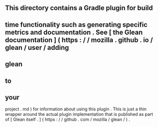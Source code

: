This
directory
contains
a
Gradle
plugin
for
build
-
time
functionality
such
as
generating
specific
metrics
and
documentation
.
See
[
the
Glean
documentation
]
(
https
:
/
/
mozilla
.
github
.
io
/
glean
/
user
/
adding
-
glean
-
to
-
your
-
project
.
md
)
for
information
about
using
this
plugin
.
This
is
just
a
thin
wrapper
around
the
actual
plugin
implementation
that
is
published
as
part
of
[
Glean
itself
.
]
(
https
:
/
/
github
.
com
/
mozilla
/
glean
/
)
.
